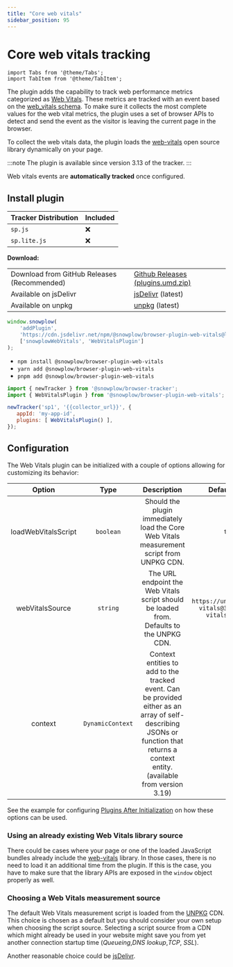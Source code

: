 ```yaml
---
title: "Core web vitals"
sidebar_position: 95
---
```


# Core web vitals tracking

```mdx-code-block
import Tabs from '@theme/Tabs';
import TabItem from '@theme/TabItem';
```

The plugin adds the capability to track web performance metrics categorized as [Web Vitals](https://web.dev/vitals/). These metrics are tracked with an event based on the [web_vitals schema](https://github.com/snowplow/iglu-central/blob/master/schemas/com.snowplowanalytics.snowplow/web_vitals/jsonschema/). To make sure it collects the most complete values for the web vital metrics, the plugin uses a set of browser APIs to detect and send the event as the visitor is leaving the current page in the browser.

To collect the web vitals data, the plugin loads the [web-vitals](https://github.com/GoogleChrome/web-vitals) open source library dynamically on your page.

:::note
The plugin is available since version 3.13 of the tracker.
:::

Web vitals events are **automatically tracked** once configured.

## Install plugin

<Tabs groupId="platform" queryString>
  <TabItem value="js" label="JavaScript (tag)" default>

| Tracker Distribution | Included |
|----------------------|----------|
| `sp.js`              | ❌        |
| `sp.lite.js`         | ❌        |

**Download:**

<table><tbody><tr><td>Download from GitHub Releases (Recommended)</td><td><a href="https://github.com/snowplow/snowplow-javascript-tracker/releases">Github Releases (plugins.umd.zip)</a></td></tr><tr><td>Available on jsDelivr</td><td><a href="https://cdn.jsdelivr.net/npm/@snowplow/browser-plugin-web-vitals@latest/dist/index.umd.min.js">jsDelivr</a> (latest)</td></tr><tr><td>Available on unpkg</td><td><a href="https://unpkg.com/@snowplow/browser-plugin-web-vitals@latest/dist/index.umd.min.js">unpkg</a> (latest)</td></tr></tbody></table>

```javascript
window.snowplow(
    'addPlugin',
    'https://cdn.jsdelivr.net/npm/@snowplow/browser-plugin-web-vitals@latest/dist/index.umd.min.js',
    ['snowplowWebVitals', 'WebVitalsPlugin']
);
```

  </TabItem>
  <TabItem value="browser" label="Browser (npm)">

- `npm install @snowplow/browser-plugin-web-vitals`
- `yarn add @snowplow/browser-plugin-web-vitals`
- `pnpm add @snowplow/browser-plugin-web-vitals`


```javascript
import { newTracker } from '@snowplow/browser-tracker';
import { WebVitalsPlugin } from '@snowplow/browser-plugin-web-vitals';

newTracker('sp1', '{{collector_url}}', {
   appId: 'my-app-id',
   plugins: [ WebVitalsPlugin() ],
});
```

  </TabItem>
</Tabs>

## Configuration

The Web Vitals plugin can be initialized with a couple of options allowing for customizing its behavior:

|       Option        |       Type       |                                                                                    Description                                                                                     |                      Default value                       |
|:-------------------:|:----------------:|:----------------------------------------------------------------------------------------------------------------------------------------------------------------------------------:|:--------------------------------------------------------:|
| loadWebVitalsScript |    `boolean`     |                                             Should the plugin immediately load the Core Web Vitals measurement script from UNPKG CDN.                                              |                          `true`                          |
|   webVitalsSource   |     `string`     |                                              The URL endpoint the Web Vitals script should be loaded from. Defaults to the UNPKG CDN.                                              | `https://unpkg.com/web-vitals@3/dist/web-vitals.iife.js` |
|       context       | `DynamicContext` | Context entities to add to the tracked event. Can be provided either as an array of self-describing JSONs or function that returns a context entity. (available from version 3.19) |                                                          |

See the example for configuring [Plugins After Initialization](../../plugins/configuring-tracker-plugins/javascript/index.md#plugins-after-initialization) on how these options can be used.

### Using an already existing Web Vitals library source

There could be cases where your page or one of the loaded JavaScript bundles already include the [web-vitals](https://github.com/GoogleChrome/web-vitals) library. In those cases, there is no need to load it an additional time from the plugin. If this is the case, you have to make sure that the library APIs are exposed in the `window` object properly as well.

### Choosing a Web Vitals measurement source

The default Web Vitals measurement script is loaded from the [UNPKG](https://www.unpkg.com/) CDN. This choice is chosen as a default but you should consider your own setup when choosing the script source. Selecting a script source from a CDN which might already be used in your website might save you from yet another connection startup time (_Queueing_,_DNS lookup_,_TCP_, _SSL_).

Another reasonable choice could be [jsDelivr](https://cdn.jsdelivr.net/npm/web-vitals@3/dist/web-vitals.iife.js).
